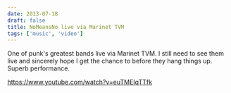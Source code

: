 ```yaml
---
date: 2013-07-18
draft: false
title: NoMeansNo live via Marinet TVM
tags: ['music', 'video']
---
```


One of punk's greatest bands live via Marinet TVM. I still need to see them live and sincerely hope I get the chance to before they hang things up. Superb performance.<!-- excerpt -->

<https://www.youtube.com/watch?v=euTMEIqTTfk>

